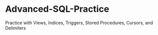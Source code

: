 # Advanced-SQL-Practice
Practice with Views, Indices, Triggers, Stored Procedures, Cursors, and Delimiters
